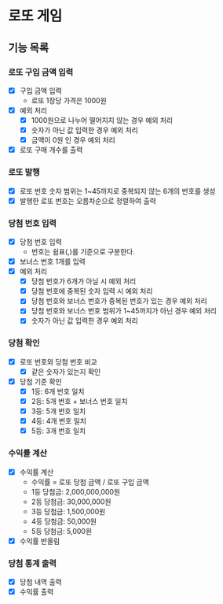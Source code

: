 # 로또 게임

## 기능 목록

### 로또 구입 금액 입력

- [x] 구입 금액 입력
    - 로또 1장당 가격은 1000원
- [x] 예외 처리
    - [x] 1000원으로 나누어 떨어지지 않는 경우 예외 처리
    - [x] 숫자가 아닌 값 입력한 경우 예외 처리
    - [x] 금액이 0원 인 경우 예외 처리
- [x] 로또 구매 개수를 출력

### 로또 발행

- [x] 로또 번호 숫자 범위는 1~45까지로 중복되지 않는 6개의 번호를 생성
- [x] 발행한 로또 번호는 오름차순으로 정렬하여 출력

### 당첨 번호 입력

- [x] 당첨 번호 입력
    - 번호는 쉼표(,)를 기준으로 구분한다.
- [x] 보너스 번호 1개를 입력 
- [x] 예외 처리
    - [x] 당첨 번호가 6개가 아닐 시 예외 처리 
    - [x] 당첨 번호에 중복된 숫자 입력 시 예외 처리
    - [x] 당첨 번호와 보너스 번호가 중복된 번호가 있는 경우 예외 처리
    - [x] 당첨 번호와 보너스 번호 범위가 1~45까지가 아닌 경우 예외 처리
    - [x] 숫자가 아닌 값 입력한 경우 예외 처리

### 당첨 확인

- [x] 로또 번호와 당첨 번호 비교
    - [x] 같은 숫자가 있는지 확인
- [x] 당첨 기준 확인
    - [x] 1등: 6개 번호 일치
    - [x] 2등: 5개 번호 + 보너스 번호 일치
    - [x] 3등: 5개 번호 일치
    - [x] 4등: 4개 번호 일치
    - [x] 5등: 3개 번호 일치

### 수익률 계산

- [x] 수익률 계산
    - 수익률 = 로또 당첨 금액 / 로또 구입 금액
    - 1등 당첨금: 2,000,000,000원
    - 2등 당첨금: 30,000,000원
    - 3등 당첨금: 1,500,000원
    - 4등 당첨금: 50,000원
    - 5등 당첨금: 5,000원
- [x] 수익률 반올림

### 당첨 통계 출력

- [x] 당첨 내역 출력
- [x] 수익률 출력